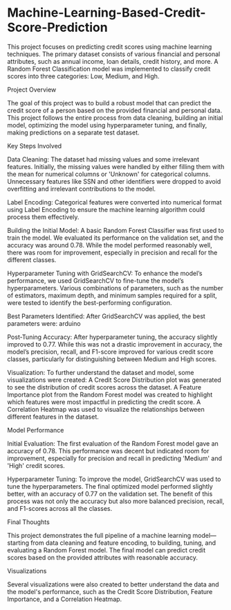 # Machine-Learning-Based-Credit-Score-Prediction


This project focuses on predicting credit scores using machine learning techniques. The primary dataset consists of various financial and personal attributes, such as annual income, loan details, credit history, and more. A Random Forest Classification model was implemented to classify credit scores into three categories: Low, Medium, and High.

Project Overview

The goal of this project was to build a robust model that can predict the credit score of a person based on the provided financial and personal data. This project follows the entire process from data cleaning, building an initial model, optimizing the model using hyperparameter tuning, and finally, making predictions on a separate test dataset.

Key Steps Involved

Data Cleaning: The dataset had missing values and some irrelevant features. Initially, the missing values were handled by either filling them with the mean for numerical columns or 'Unknown' for categorical columns. Unnecessary features like SSN and other identifiers were dropped to avoid overfitting and irrelevant contributions to the model.

Label Encoding: Categorical features were converted into numerical format using Label Encoding to ensure the machine learning algorithm could process them effectively.

Building the Initial Model: A basic Random Forest Classifier was first used to train the model. We evaluated its performance on the validation set, and the accuracy was around 0.78. While the model performed reasonably well, there was room for improvement, especially in precision and recall for the different classes.


Hyperparameter Tuning with GridSearchCV: To enhance the model’s performance, we used GridSearchCV to fine-tune the model’s hyperparameters. Various combinations of parameters, such as the number of estimators, maximum depth, and minimum samples required for a split, were tested to identify the best-performing configuration.


Best Parameters Identified: After GridSearchCV was applied, the best parameters were:
arduino

Post-Tuning Accuracy: After hyperparameter tuning, the accuracy slightly improved to 0.77. While this was not a drastic improvement in accuracy, the model’s precision, recall, and F1-score improved for various credit score classes, particularly for distinguishing between Medium and High scores.


Visualization: To further understand the dataset and model, some visualizations were created:
A Credit Score Distribution plot was generated to see the distribution of credit scores across the dataset.
A Feature Importance plot from the Random Forest model was created to highlight which features were most impactful in predicting the credit score.
A Correlation Heatmap was used to visualize the relationships between different features in the dataset.

Model Performance

Initial Evaluation:
The first evaluation of the Random Forest model gave an accuracy of 0.78. This performance was decent but indicated room for improvement, especially for precision and recall in predicting 'Medium' and 'High' credit scores.

Hyperparameter Tuning:
To improve the model, GridSearchCV was used to tune the hyperparameters. The final optimized model performed slightly better, with an accuracy of 0.77 on the validation set. The benefit of this process was not only the accuracy but also more balanced precision, recall, and F1-scores across all the classes.

Final Thoughts

This project demonstrates the full pipeline of a machine learning model—starting from data cleaning and feature encoding, to building, tuning, and evaluating a Random Forest model. The final model can predict credit scores based on the provided attributes with reasonable accuracy.

Visualizations

Several visualizations were also created to better understand the data and the model's performance, such as the Credit Score Distribution, Feature Importance, and a Correlation Heatmap.
